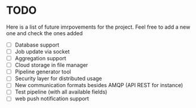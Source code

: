 # TODO

Here is a list of future imrpovements for the project. Feel free to add a new one and check the ones added

- [ ] Database support
- [ ] Job update via socket
- [ ] Aggregation support
- [ ] Cloud storage in file manager
- [ ] Pipeline generator tool
- [ ] Security layer for distributed usage
- [ ] New communication formats besides AMQP (API REST for instance)
- [ ] Test pipeline (with all available fields)
- [ ] web push notification support
